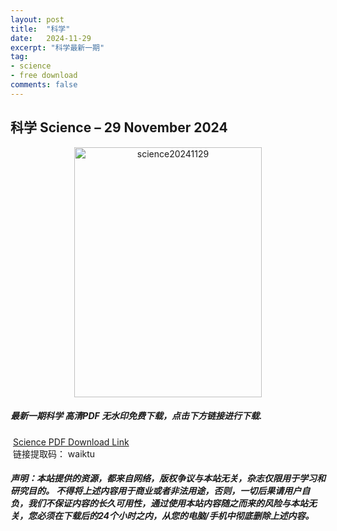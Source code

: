 ```yaml
---
layout: post
title:  "科学"
date:   2024-11-29
excerpt: "科学最新一期"
tag:
- science 
- free download
comments: false
---
```


## 科学 Science – 29 November 2024

<div align="center">
<img src="https://i.postimg.cc/vZ4rCb9m/Science-Issue-6725-Volume-386-29-November-2024-00.png" alt="science20241129" border="0" width = 300 height = 400 /> 
</div>


 <h5>最新一期科学 高清PDF 无水印免费下载，点击下方链接进行下载. </h5>
 
  <a href="https://wwfh.lanzout.com/iyWxK2hne10d">Science PDF Download Link</a>  
  <br/>
  链接提取码： waiktu
 
##### 声明：本站提供的资源，都来自网络，版权争议与本站无关，杂志仅限用于学习和研究目的。 不得将上述内容用于商业或者非法用途，否则，一切后果请用户自负，我们不保证内容的长久可用性，通过使用本站内容随之而来的风险与本站无关，您必须在下载后的24个小时之内，从您的电脑/手机中彻底删除上述内容。
